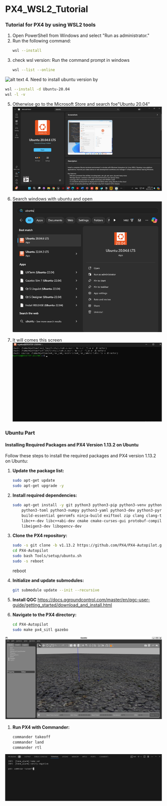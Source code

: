 # PX4_WSL2_Tutorial
### Tutorial for PX4 by using WSL2 tools

1. Open PowerShell from Windows and select "Run as administrator."
2. Run the following command:
   ```sh
   wsl --install 
   ```
3. check wsl version: Run the command prompt in windows
    ```sh
   wsl --list --online 
   ```
![alt text](/img/versions.png "Title")
4. Need to install ubuntu version by
   ```sh
   wsl --install -d Ubuntu-20.04
   wsl -l -v 
   ```

5. Otherwise go to the Microsoft Store and search foe"Ubuntu 20.04"
   ![alt text](/img/MSstore.png "Title")

6. Search windows with ubuntu and open
   ![alt text](/img/WindowsBarUbuntu.png "Title")
7. It will comes this screen
   ![alt text](/img/Ubuntu20.04.png "Title")

### Ubuntu Part
#### Installing Required Packages and PX4 Version 1.13.2 on Ubuntu

Follow these steps to install the required packages and PX4 version 1.13.2 on Ubuntu:

1. **Update the package list:**
    ```sh
    sudo apt-get update
    sudo apt-get upgrade -y
    ```

2. **Install required dependencies:**
    ```sh
    sudo apt-get install -y git python3 python3-pip python3-venv python3-empy \
        python3-toml python3-numpy python3-yaml python3-dev python3-pyros-genmsg \
        build-essential genromfs ninja-build exiftool zip clang clang-tidy \
        libc++-dev libc++abi-dev cmake cmake-curses-gui protobuf-compiler \
        libeigen3-dev libopencv-dev
    ```

3. **Clone the PX4 repository:**
    ```sh
    sudo -s git clone -b v1.13.2 https://github.com/PX4/PX4-Autopilot.git
    cd PX4-Autopilot
    sudo bash Tools/setup/ubuntu.sh
    sudo -s reboot
    ```
 
    reboot
4. **Initialize and update submodules:**
    ```sh
    git submodule update --init --recursive
    ```
5. **Install QGC**
   https://docs.qgroundcontrol.com/master/en/qgc-user-guide/getting_started/download_and_install.html
6. **Navigate to the PX4 directory:**
    ```sh
    cd PX4-Autopilot
    sudo make px4_sitl gazebo
    ```
![alt text](/img/Gazebo.png "Title")

1. **Run PX4 with Commander:**
    ```sh
    commander takeoff
    commander land
    commander rtl
    ```
![alt text](/img/Commandar.png "Title")


